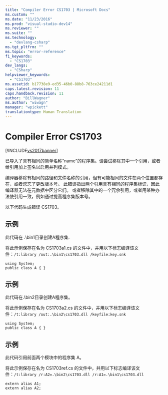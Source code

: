 ```yaml
---
title: "Compiler Error CS1703 | Microsoft Docs"
ms.custom: ""
ms.date: "11/23/2016"
ms.prod: "visual-studio-dev14"
ms.reviewer: ""
ms.suite: ""
ms.technology: 
  - "devlang-csharp"
ms.tgt_pltfrm: ""
ms.topic: "error-reference"
f1_keywords: 
  - "CS1703"
dev_langs: 
  - "CSharp"
helpviewer_keywords: 
  - "CS1703"
ms.assetid: b17738e9-ed35-46b0-88b8-763ce24211d1
caps.latest.revision: 11
caps.handback.revision: 11
author: "BillWagner"
ms.author: "wiwagn"
manager: "wpickett"
translationtype: Human Translation
---
```

# Compiler Error CS1703
[!INCLUDE[vs2017banner](../../../csharp/includes/vs2017banner.md)]

已导入了具有相同的简单名称“name”的程序集。请尝试移除其中一个引用，或者给引用加上签名以启用并列模式。  
  
 编译器移除有相同的路径和文件名称的引用，但有可能相同的文件在两个位置都存在，或者您忘了更改版本号。  此错误指出两个引用具有相同的程序集标识，因此编译器无法在元数据中区分它们。  或者移除其中的一个冗余引用，或者用某种办法使引用一致，例如通过提高程序集版本号。  
  
 以下代码生成错误 CS1703。  
  
## 示例  
 此代码在 .\\bin1目录创建A程序集.  
  
 将此示例保存在名为 CS1703a1.cs 的文件中，并用以下标志编译该文件：`/t:library /out:.\bin1\cs1703.dll /keyfile:key.snk`  
  
```  
using System;  
public class A { }  
```  
  
## 示例  
 此代码在.\\bin2目录创建A程序集。  
  
 将此示例保存在名为 CS1703a2.cs 的文件中，并用以下标志编译该文件：`/t:library /out:.\bin2\cs1703.dll /keyfile:key.snk`  
  
```  
using System;  
public class A { }  
```  
  
## 示例  
 此代码引用前面两个模块中的程序集 A。  
  
 将此示例保存在名为 CS1703ref.cs 的文件中，并用以下标志编译该文件：`/t:library /r:A2=.\bin2\cs1703.dll /r:A1=.\bin1\cs1703.dll`  
  
```  
extern alias A1;  
extern alias A2;  
```